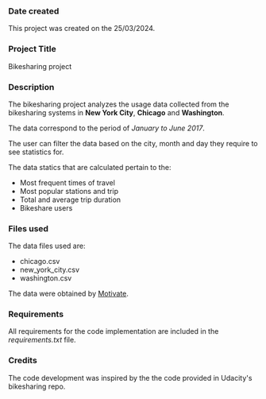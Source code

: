 ### Date created

This project was created on the 25/03/2024.

### Project Title

Bikesharing project

### Description

The bikesharing project analyzes the usage data collected from the bikesharing systems in **New York City**, **Chicago** and **Washington**. 

The data correspond to the period of _January to June 2017_.

The user can filter the data based on the city, month and day they require to see statistics for.

The data statics that are calculated pertain to the:

* Most frequent times of travel
* Most popular stations and trip
* Total and average trip duration
* Bikeshare users


### Files used

The data files used are:
* chicago.csv
* new_york_city.csv
* washington.csv

The data were obtained by [Motivate](https://motivateco.com/).

### Requirements

All requirements for the code implementation are included in the _requirements.txt_ file.

### Credits

The code development was inspired by the the code provided in Udacity's bikesharing repo.


